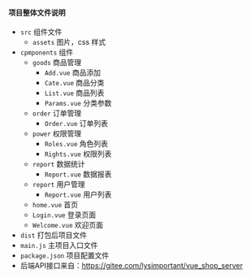 #### 项目整体文件说明

- `src` 组件文件
  - `assets` 图片，css 样式
- `cpmponents` 组件
  - `goods` 商品管理
    - `Add.vue` 商品添加
    - `Cate.vue` 商品分类
    - `List.vue` 商品列表
    - `Params.vue` 分类参数
  - `order` 订单管理
    - `Order.vue` 订单列表
  - `power` 权限管理
    - `Roles.vue` 角色列表
    - `Rights.vue` 权限列表
  - `report` 数据统计
    - `Report.vue` 数据报表
  - `report` 用户管理
    - `Report.vue` 用户列表
  - `home.vue` 首页
  - `Login.vue` 登录页面
  - `Welcome.vue` 欢迎页面
- `dist` 打包后项目文件
- `main.js` 主项目入口文件
- `package.json` 项目配置文件
- 后端API接口来自：https://gitee.com/lysimportant/vue_shop_server
